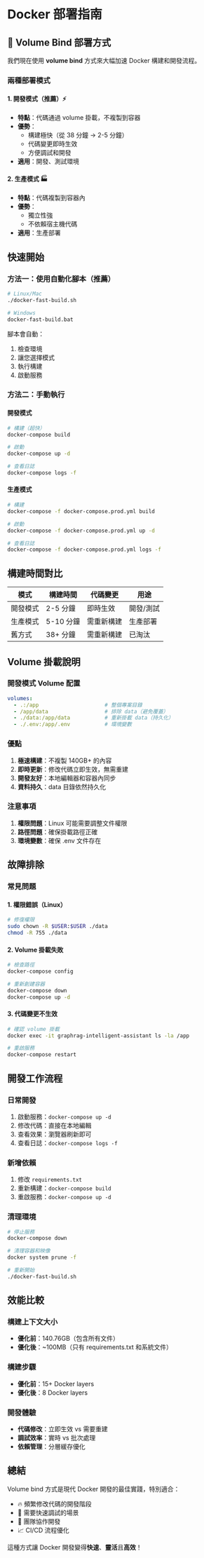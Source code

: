 # Docker 部署指南

## 🚀 Volume Bind 部署方式

我們現在使用 **volume bind** 方式來大幅加速 Docker 構建和開發流程。

### 兩種部署模式

#### 1. 開發模式（推薦）⚡
- **特點**：代碼通過 volume 掛載，不複製到容器
- **優勢**：
  - 構建極快（從 38 分鐘 → 2-5 分鐘）
  - 代碼變更即時生效
  - 方便調試和開發
- **適用**：開發、測試環境

#### 2. 生產模式 🏭
- **特點**：代碼複製到容器內
- **優勢**：
  - 獨立性強
  - 不依賴宿主機代碼
- **適用**：生產部署

## 快速開始

### 方法一：使用自動化腳本（推薦）

```bash
# Linux/Mac
./docker-fast-build.sh

# Windows
docker-fast-build.bat
```

腳本會自動：
1. 檢查環境
2. 讓您選擇模式
3. 執行構建
4. 啟動服務

### 方法二：手動執行

#### 開發模式
```bash
# 構建（超快）
docker-compose build

# 啟動
docker-compose up -d

# 查看日誌
docker-compose logs -f
```

#### 生產模式
```bash
# 構建
docker-compose -f docker-compose.prod.yml build

# 啟動  
docker-compose -f docker-compose.prod.yml up -d

# 查看日誌
docker-compose -f docker-compose.prod.yml logs -f
```

## 構建時間對比

| 模式 | 構建時間 | 代碼變更 | 用途 |
|------|----------|----------|------|
| 開發模式 | 2-5 分鐘 | 即時生效 | 開發/測試 |
| 生產模式 | 5-10 分鐘 | 需重新構建 | 生產部署 |
| 舊方式 | 38+ 分鐘 | 需重新構建 | 已淘汰 |

## Volume 掛載說明

### 開發模式 Volume 配置
```yaml
volumes:
  - .:/app                     # 整個專案目錄
  - /app/data                  # 排除 data（避免覆蓋）
  - ./data:/app/data           # 重新掛載 data（持久化）
  - ./.env:/app/.env           # 環境變數
```

### 優點
1. **極速構建**：不複製 140GB+ 的內容
2. **即時更新**：修改代碼立即生效，無需重建
3. **開發友好**：本地編輯器和容器內同步
4. **資料持久**：data 目錄依然持久化

### 注意事項
1. **權限問題**：Linux 可能需要調整文件權限
2. **路徑問題**：確保掛載路徑正確
3. **環境變數**：確保 .env 文件存在

## 故障排除

### 常見問題

#### 1. 權限錯誤（Linux）
```bash
# 修復權限
sudo chown -R $USER:$USER ./data
chmod -R 755 ./data
```

#### 2. Volume 掛載失敗
```bash
# 檢查路徑
docker-compose config

# 重新創建容器
docker-compose down
docker-compose up -d
```

#### 3. 代碼變更不生效
```bash
# 確認 volume 掛載
docker exec -it graphrag-intelligent-assistant ls -la /app

# 重啟服務
docker-compose restart
```

## 開發工作流程

### 日常開發
1. 啟動服務：`docker-compose up -d`
2. 修改代碼：直接在本地編輯
3. 查看效果：瀏覽器刷新即可
4. 查看日誌：`docker-compose logs -f`

### 新增依賴
1. 修改 `requirements.txt`
2. 重新構建：`docker-compose build`
3. 重啟服務：`docker-compose up -d`

### 清理環境
```bash
# 停止服務
docker-compose down

# 清理容器和映像
docker system prune -f

# 重新開始
./docker-fast-build.sh
```

## 效能比較

### 構建上下文大小
- **優化前**：140.76GB（包含所有文件）
- **優化後**：~100MB（只有 requirements.txt 和系統文件）

### 構建步驟
- **優化前**：15+ Docker layers
- **優化後**：8 Docker layers

### 開發體驗
- **代碼修改**：立即生效 vs 需要重建
- **調試效率**：實時 vs 批次處理
- **依賴管理**：分層緩存優化

## 總結

Volume bind 方式是現代 Docker 開發的最佳實踐，特別適合：
- 🔥 頻繁修改代碼的開發階段
- 🐛 需要快速調試的場景  
- 👥 團隊協作開發
- 📈 CI/CD 流程優化

這種方式讓 Docker 開發變得**快速**、**靈活**且**高效**！